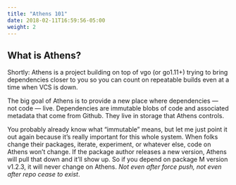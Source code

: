 ```yaml
---
title: "Athens 101"
date: 2018-02-11T16:59:56-05:00
weight: 2
---
```


## What is Athens?

Shortly: Athens is a project building on top of vgo (or go1.11+) trying to bring dependencies closer to you so you can count on repeatable builds even at a time when VCS is down.

The big goal of Athens is to provide a new place where dependencies — not code — live. Dependencies are immutable blobs of code and associated metadata that come from Github. They live in storage that Athens controls.

You probably already know what “immutable” means, but let me just point it out again because it’s really important for this whole system. When folks change their packages, iterate, experiment, or whatever else, code on Athens won’t change. If the package author releases a new version, Athens will pull that down and it’ll show up. So if you depend on package M version v1.2.3, it will never change on Athens. _Not even after force push, not even after repo cease to exist_.